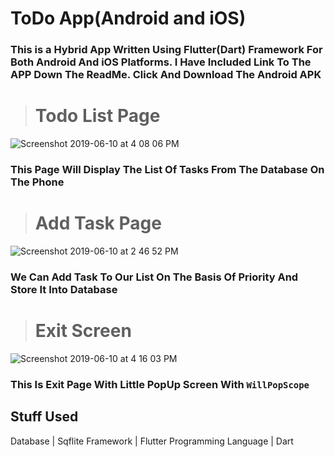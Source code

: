 # ToDo App(Android and iOS)

### This is a Hybrid App Written Using Flutter(Dart) Framework For Both Android And iOS Platforms. I Have Included Link To The APP Down The ReadMe. Click And Download The Android APK

> # Todo List Page
![Screenshot 2019-06-10 at 4 08 06 PM](https://user-images.githubusercontent.com/30565388/59191453-3792ba80-8b9d-11e9-9077-f3e8e436b4b2.png)
### This Page Will Display The List Of Tasks From The Database On The Phone

> # Add Task Page
![Screenshot 2019-06-10 at 2 46 52 PM](https://user-images.githubusercontent.com/30565388/59191514-5b560080-8b9d-11e9-976f-f13d77f17d15.png)
### We Can Add Task To Our List On The Basis Of Priority And Store It Into Database

> # Exit Screen
![Screenshot 2019-06-10 at 4 16 03 PM](https://user-images.githubusercontent.com/30565388/59191537-6b6de000-8b9d-11e9-9699-f1482f49d3f7.png)
### This Is Exit Page With Little PopUp Screen With `WillPopScope`

Stuff  Used
--------------
Database | Sqflite
Framework | Flutter
Programming Language | Dart


